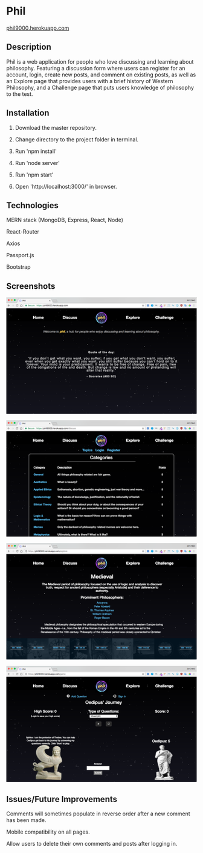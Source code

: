 # Phil
[phil9000.herokuapp.com](https://phil9000.herokuapp.com)

## Description
Phil is a web application for people who love discussing and learning about philosophy. Featuring a discussion form where users can register for an account, login, create new posts, and comment on existing posts, as well as an Explore page that provides users with a brief history of Western Philosophy, and a Challenge page that puts users knowledge of philosophy to the test.

## Installation
1. Download the master repository.

2. Change directory to the project folder in terminal.

3. Run 'npm install'

4. Run 'node server'

5. Run 'npm start'

5. Open 'http://localhost:3000/' in browser.


## Technologies
MERN stack (MongoDB, Express, React, Node)

React-Router

Axios

Passport.js

Bootstrap


## Screenshots
![Screenshot 1](/src/utils/images/screenshot1.png)

![Screenshot 2](/src/utils/images/screenshot2.png)

![Screenshot 3](/src/utils/images/screenshot3.png)

![Screenshot 4](/src/utils/images/screenshot4.png)

## Issues/Future Improvements

Comments will sometimes populate in reverse order after a new comment has been made.

Mobile compatibility on all pages.

Allow users to delete their own comments and posts after logging in.



